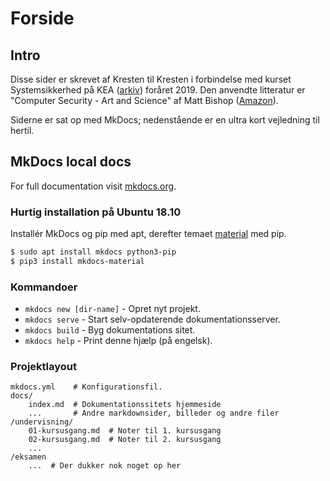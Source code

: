 # Forside

## Intro

Disse sider er skrevet af Kresten til Kresten i forbindelse med kurset Systemsikkerhed på KEA ([arkiv](https://web.archive.org/web/20190318201143/https://kompetence.kea.dk/kurser-fag/systemsikkerhed)) foråret 2019. Den anvendte litteratur er "Computer Security - Art and Science" af Matt Bishop ([Amazon](https://www.amazon.co.uk/Computer-Security-Science-Matt-Bishop/dp/0321712331/)).

Siderne er sat op med MkDocs; nedenstående er en ultra kort vejledning til hertil.

## MkDocs local docs

For full documentation visit [mkdocs.org](http://mkdocs.org).

### Hurtig installation på Ubuntu 18.10

Installér MkDocs og pip med apt, derefter temaet [material](https://squidfunk.github.io/mkdocs-material/) med pip.
    
```bash
$ sudo apt install mkdocs python3-pip
$ pip3 install mkdocs-material
```

### Kommandoer

* `mkdocs new [dir-name]` - Opret nyt projekt.
* `mkdocs serve` - Start selv-opdaterende dokumentationsserver.
* `mkdocs build` - Byg dokumentations sitet.
* `mkdocs help` - Print denne hjælp (på engelsk).

### Projektlayout

    mkdocs.yml    # Konfigurationsfil.
    docs/
        index.md  # Dokumentationssitets hjemmeside
        ...       # Andre markdownsider, billeder og andre filer
	/undervisning/ 
	    01-kursusgang.md  # Noter til 1. kursusgang
	    02-kursusgang.md  # Noter til 2. kursusgang
	    ...
	/eksamen 
	    ...  # Der dukker nok noget op her
